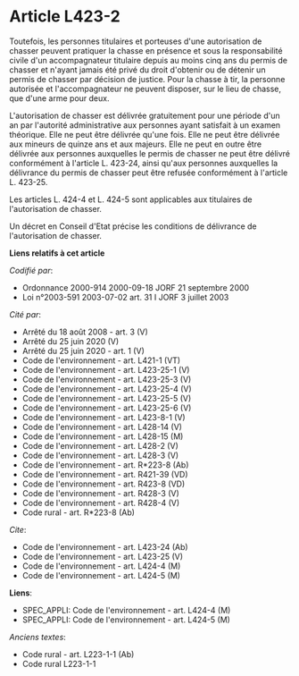 # Article L423-2

Toutefois, les personnes titulaires et porteuses d'une autorisation de chasser peuvent pratiquer la chasse en présence et
sous la responsabilité civile d'un accompagnateur titulaire depuis au moins cinq ans du permis de chasser et n'ayant jamais
été privé du droit d'obtenir ou de détenir un permis de chasser par décision de justice. Pour la chasse à tir, la personne
autorisée et l'accompagnateur ne peuvent disposer, sur le lieu de chasse, que d'une arme pour deux.

L'autorisation de chasser est délivrée gratuitement pour une période d'un an par l'autorité administrative aux personnes
ayant satisfait à un examen théorique. Elle ne peut être délivrée qu'une fois. Elle ne peut être délivrée aux mineurs de
quinze ans et aux majeurs. Elle ne peut en outre être délivrée aux personnes auxquelles le permis de chasser ne peut être
délivré conformément à l'article L. 423-24, ainsi qu'aux personnes auxquelles la délivrance du permis de chasser peut être
refusée conformément à l'article L. 423-25.

Les articles L. 424-4 et L. 424-5 sont applicables aux titulaires de l'autorisation de chasser.

Un décret en Conseil d'Etat précise les conditions de délivrance de l'autorisation de chasser.

**Liens relatifs à cet article**

_Codifié par_:

  - Ordonnance 2000-914 2000-09-18 JORF 21 septembre 2000
  - Loi n°2003-591 2003-07-02 art. 31 I JORF 3 juillet 2003

_Cité par_:

  - Arrêté du 18 août 2008 - art. 3 (V)
  - Arrêté du 25 juin 2020 (V)
  - Arrêté du 25 juin 2020 - art. 1 (V)
  - Code de l'environnement - art. L421-1 (VT)
  - Code de l'environnement - art. L423-25-1 (V)
  - Code de l'environnement - art. L423-25-3 (V)
  - Code de l'environnement - art. L423-25-4 (V)
  - Code de l'environnement - art. L423-25-5 (V)
  - Code de l'environnement - art. L423-25-6 (V)
  - Code de l'environnement - art. L423-8-1 (V)
  - Code de l'environnement - art. L428-14 (V)
  - Code de l'environnement - art. L428-15 (M)
  - Code de l'environnement - art. L428-2 (V)
  - Code de l'environnement - art. L428-3 (V)
  - Code de l'environnement - art. R*223-8 (Ab)
  - Code de l'environnement - art. R421-39 (VD)
  - Code de l'environnement - art. R423-8 (VD)
  - Code de l'environnement - art. R428-3 (V)
  - Code de l'environnement - art. R428-4 (V)
  - Code rural - art. R*223-8 (Ab)

_Cite_:

  - Code de l'environnement - art. L423-24 (Ab)
  - Code de l'environnement - art. L423-25 (V)
  - Code de l'environnement - art. L424-4 (M)
  - Code de l'environnement - art. L424-5 (M)

**Liens**:

  - SPEC_APPLI: Code de l'environnement - art. L424-4 (M)
  - SPEC_APPLI: Code de l'environnement - art. L424-5 (M)

_Anciens textes_:

  - Code rural - art. L223-1-1 (Ab)
  - Code rural L223-1-1
